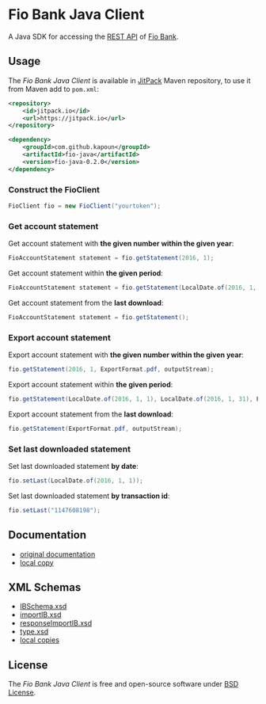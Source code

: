 # Fio Bank Java Client

A Java SDK for accessing the [REST API](http://www.fio.cz/bank-services/internetbanking-api) of [Fio Bank](https://www.fio.cz/).

## Usage

The *Fio Bank Java Client* is available in [JitPack](https://jitpack.io/) Maven repository, to use it from Maven add to `pom.xml`:

```xml
<repository>
    <id>jitpack.io</id>
    <url>https://jitpack.io</url>
</repository>
```

```xml
<dependency>
    <groupId>com.github.kapoun</groupId>
    <artifactId>fio-java</artifactId>
    <version>fio-java-0.2.0</version>
</dependency>
```

### Construct the FioClient
```java
FioClient fio = new FioClient("yourtoken");
```

### Get account statement

Get account statement with **the given number within the given year**:
```java
FioAccountStatement statement = fio.getStatement(2016, 1);
```

Get account statement within **the given period**:
```java
FioAccountStatement statement = fio.getStatement(LocalDate.of(2016, 1, 1), LocalDate.of(2016, 1, 31));
```

Get account statement from the **last download**:
```java
FioAccountStatement statement = fio.getStatement();
```

### Export account statement

Export account statement with **the given number within the given year**:
```java
fio.getStatement(2016, 1, ExportFormat.pdf, outputStream);
```

Export account statement within **the given period**:
```java
fio.getStatement(LocalDate.of(2016, 1, 1), LocalDate.of(2016, 1, 31), ExportFormat.pdf, outputStream);
```

Export account statement from the **last download**:
```java
fio.getStatement(ExportFormat.pdf, outputStream);
```

### Set last downloaded statement

Set last downloaded statement **by date**:
```java
fio.setLast(LocalDate.of(2016, 1, 1));
```

Set last downloaded statement **by transaction id**:
```java
fio.setLast("1147608198");
```

## Documentation

* [original documentation](http://www.fio.cz/docs/cz/API_Bankovnictvi.pdf)
* [local copy](API_Bankovnictvi.pdf)

## XML Schemas

* [IBSchema.xsd](http://www.fio.cz/xsd/IBSchema.xsd)
* [importIB.xsd](http://www.fio.cz/schema/importIB.xsd)
* [responseImportIB.xsd](http://www.fio.cz/schema/responseImportIB.xsd)
* [type.xsd](http://www.fio.cz/schema/type.xsd)
* [local copies](src/main/resources)


## License
The *Fio Bank Java Client* is free and open-source software under [BSD License](LICENSE.txt).


